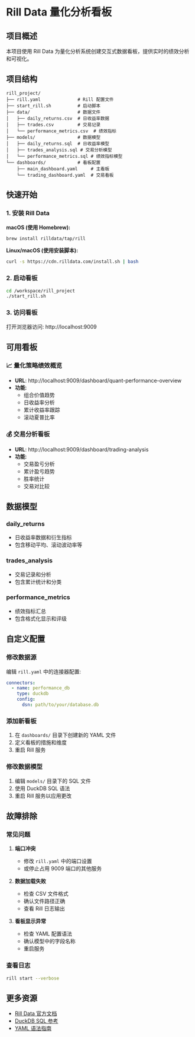 # Rill Data 量化分析看板

## 项目概述

本项目使用 Rill Data 为量化分析系统创建交互式数据看板，提供实时的绩效分析和可视化。

## 项目结构

```
rill_project/
├── rill.yaml              # Rill 配置文件
├── start_rill.sh          # 启动脚本
├── data/                  # 数据文件
│   ├── daily_returns.csv  # 日收益率数据
│   ├── trades.csv         # 交易记录
│   └── performance_metrics.csv  # 绩效指标
├── models/                # 数据模型
│   ├── daily_returns.sql  # 日收益率模型
│   ├── trades_analysis.sql # 交易分析模型
│   └── performance_metrics.sql # 绩效指标模型
└── dashboards/            # 看板配置
    ├── main_dashboard.yaml     # 主看板
    └── trading_dashboard.yaml  # 交易看板
```

## 快速开始

### 1. 安装 Rill Data

**macOS (使用 Homebrew):**
```bash
brew install rilldata/tap/rill
```

**Linux/macOS (使用安装脚本):**
```bash
curl -s https://cdn.rilldata.com/install.sh | bash
```

### 2. 启动看板

```bash
cd /workspace/rill_project
./start_rill.sh
```

### 3. 访问看板

打开浏览器访问: http://localhost:9009

## 可用看板

### 📈 量化策略绩效概览
- **URL**: http://localhost:9009/dashboard/quant-performance-overview
- **功能**: 
  - 组合价值趋势
  - 日收益率分析
  - 累计收益率跟踪
  - 滚动夏普比率

### 💰 交易分析看板
- **URL**: http://localhost:9009/dashboard/trading-analysis
- **功能**:
  - 交易盈亏分析
  - 累计盈亏趋势
  - 胜率统计
  - 交易对比较

## 数据模型

### daily_returns
- 日收益率数据和衍生指标
- 包含移动平均、滚动波动率等

### trades_analysis
- 交易记录和分析
- 包含累计统计和分类

### performance_metrics
- 绩效指标汇总
- 包含格式化显示和评级

## 自定义配置

### 修改数据源
编辑 `rill.yaml` 中的连接器配置:

```yaml
connectors:
  - name: performance_db
    type: duckdb
    config:
      dsn: path/to/your/database.db
```

### 添加新看板
1. 在 `dashboards/` 目录下创建新的 YAML 文件
2. 定义看板的措施和维度
3. 重启 Rill 服务

### 修改数据模型
1. 编辑 `models/` 目录下的 SQL 文件
2. 使用 DuckDB SQL 语法
3. 重启 Rill 服务以应用更改

## 故障排除

### 常见问题

1. **端口冲突**
   - 修改 `rill.yaml` 中的端口设置
   - 或停止占用 9009 端口的其他服务

2. **数据加载失败**
   - 检查 CSV 文件格式
   - 确认文件路径正确
   - 查看 Rill 日志输出

3. **看板显示异常**
   - 检查 YAML 配置语法
   - 确认模型中的字段名称
   - 重启服务

### 查看日志
```bash
rill start --verbose
```

## 更多资源

- [Rill Data 官方文档](https://docs.rilldata.com/)
- [DuckDB SQL 参考](https://duckdb.org/docs/sql/introduction)
- [YAML 语法指南](https://yaml.org/spec/1.2/spec.html)
